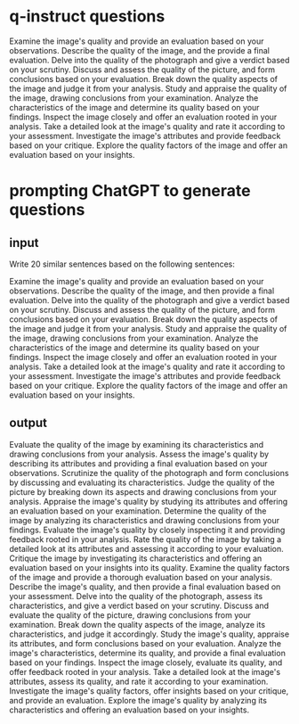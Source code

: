 # q-instruct questions

Examine the image's quality and provide an evaluation based on your observations.
Describe the quality of the image, and the provide a final evaluation.
Delve into the quality of the photograph and give a verdict based on your scrutiny.
Discuss and assess the quality of the picture, and form conclusions based on your evaluation.
Break down the quality aspects of the image and judge it from your analysis.
Study and appraise the quality of the image, drawing conclusions from your examination.
Analyze the characteristics of the image and determine its quality based on your findings.
Inspect the image closely and offer an evaluation rooted in your analysis.
Take a detailed look at the image's quality and rate it according to your assessment.
Investigate the image's attributes and provide feedback based on your critique.
Explore the quality factors of the image and offer an evaluation based on your insights.

# prompting ChatGPT to generate questions

## input

Write 20 similar sentences based on the following sentences:

Examine the image's quality and provide an evaluation based on your observations.
Describe the quality of the image, and then provide a final evaluation.
Delve into the quality of the photograph and give a verdict based on your scrutiny.
Discuss and assess the quality of the picture, and form conclusions based on your evaluation.
Break down the quality aspects of the image and judge it from your analysis.
Study and appraise the quality of the image, drawing conclusions from your examination.
Analyze the characteristics of the image and determine its quality based on your findings.
Inspect the image closely and offer an evaluation rooted in your analysis.
Take a detailed look at the image's quality and rate it according to your assessment.
Investigate the image's attributes and provide feedback based on your critique.
Explore the quality factors of the image and offer an evaluation based on your insights.

## output

Evaluate the quality of the image by examining its characteristics and drawing conclusions from your analysis.
Assess the image's quality by describing its attributes and providing a final evaluation based on your observations.
Scrutinize the quality of the photograph and form conclusions by discussing and evaluating its characteristics.
Judge the quality of the picture by breaking down its aspects and drawing conclusions from your analysis.
Appraise the image's quality by studying its attributes and offering an evaluation based on your examination.
Determine the quality of the image by analyzing its characteristics and drawing conclusions from your findings.
Evaluate the image's quality by closely inspecting it and providing feedback rooted in your analysis.
Rate the quality of the image by taking a detailed look at its attributes and assessing it according to your evaluation.
Critique the image by investigating its characteristics and offering an evaluation based on your insights into its quality.
Examine the quality factors of the image and provide a thorough evaluation based on your analysis.
Describe the image's quality, and then provide a final evaluation based on your assessment.
Delve into the quality of the photograph, assess its characteristics, and give a verdict based on your scrutiny.
Discuss and evaluate the quality of the picture, drawing conclusions from your examination.
Break down the quality aspects of the image, analyze its characteristics, and judge it accordingly.
Study the image's quality, appraise its attributes, and form conclusions based on your evaluation.
Analyze the image's characteristics, determine its quality, and provide a final evaluation based on your findings.
Inspect the image closely, evaluate its quality, and offer feedback rooted in your analysis.
Take a detailed look at the image's attributes, assess its quality, and rate it according to your examination.
Investigate the image's quality factors, offer insights based on your critique, and provide an evaluation.
Explore the image's quality by analyzing its characteristics and offering an evaluation based on your insights.

